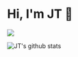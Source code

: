 # Hi, I'm JT 👋

[![](https://img.shields.io/static/v1?label=jthomason4&style=social&logo=twitter&message=follow%20me%20on%20twitter)](https://twitter.com/jthomason4)

![JT's github stats](https://github-readme-stats.vercel.app/api?username=jamesthomasonjr)
